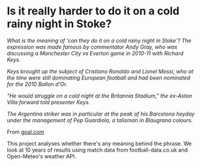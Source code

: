 # Is it really harder to do it on a cold rainy night in Stoke?

_What is the meaning of 'can they do it on a cold rainy night in Stoke'?
The expression was made famous by commentator Andy Gray, who was discussing a Manchester City vs Everton game in 2010-11 with Richard Keys._

_Keys brought up the subject of Cristiano Ronaldo and Lionel Messi, who at the time were still dominating European football and had been nominated for the 2010 Ballon d'Or._

_"He would struggle on a cold night at the Britannia Stadium," the ex-Aston Villa forward told presenter Keys._

_The Argentina striker was in particular at the peak of his Barcelona heyday under the management of Pep Guardiola, a talisman in Blaugrana colours._

From [goal.com](https://www.goal.com/en-us/news/what-does-can-they-do-it-on-a-cold-rainy-night-in-stoke-mean-messi-phrase-explained/1f7alegnrwfr01i5vj34vak59k) 

This project analyses whether there's any meaning behind the phrase. We look at 10 years of results using match data from football-data.co.uk and Open-Meteo's weather API. 
